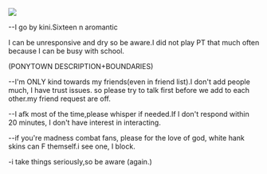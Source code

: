 ![](https://64.media.tumblr.com/b740a6625d2d579a7036a5fba3b5f52a/0b921ce72753878b-b3/s400x600/417ba7558b01a1366b94443c691d91d574c7709e.png)

--I go by kini.Sixteen n aromantic 

I can be unresponsive and dry so be aware.I did not play PT that much often because I can be busy with school. 

(PONYTOWN DESCRIPTION+BOUNDARIES)

--I'm ONLY kind towards my friends(even in friend list).I don't add people much, I have trust issues. so please try to talk first before we add to each other.my friend request are off.

--I afk most of the time,please whisper if needed.If I don't respond within 20 minutes, I don't have interest in interacting. 

--if you're madness combat fans, please for the love of god, white hank skins can F themself.i see one, I block. 

-i take things seriously,so be aware (again.)
